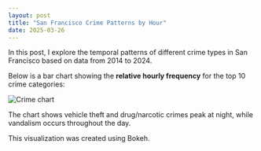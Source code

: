 ```yaml
---
layout: post
title: "San Francisco Crime Patterns by Hour"
date: 2025-03-26
---
```


In this post, I explore the temporal patterns of different crime types in San Francisco based on data from 2014 to 2024.

Below is a bar chart showing the **relative hourly frequency** for the top 10 crime categories:

![Crime chart](assets/crime_hourly_barchart.png)

The chart shows vehicle theft and drug/narcotic crimes peak at night, while vandalism occurs throughout the day.

This visualization was created using Bokeh.
